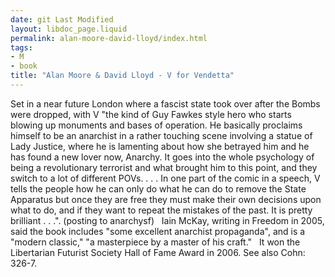 ```yaml
---
date: git Last Modified
layout: libdoc_page.liquid
permalink: alan-moore-david-lloyd/index.html
tags:
- M
- book
title: "Alan Moore & David Lloyd - V for Vendetta"
---
```


Set in a near future London where a fascist state took over after the Bombs were dropped, with V  "the kind of Guy Fawkes style hero who starts blowing up monuments and bases of operation. He basically proclaims himself to be an anarchist in a rather touching scene involving a statue of Lady Justice, where he is lamenting about how she betrayed him and he has found a new lover now, Anarchy. It goes into the whole psychology of being a revolutionary terrorist and what brought him to this point, and they switch to a lot of different POVs. . . . In one part of the comic in a speech, V tells the people how he can only do what he can do to remove the State Apparatus but once they are free they must make their own decisions upon what to do, and if they want to repeat the mistakes of the past. It is pretty brilliant . . .". (posting to anarchysf)
 
Iain McKay, writing in   Freedom in 2005, said the book includes "some excellent anarchist  propaganda", and is a "modern classic," "a masterpiece by a master of his  craft."
 
It won the Libertarian Futurist Society  Hall of Fame Award in 2006. See also Cohn: 326-7.